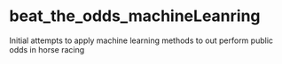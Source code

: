 # beat_the_odds_machineLeanring
Initial attempts to apply machine learning methods to out perform public odds in horse racing
